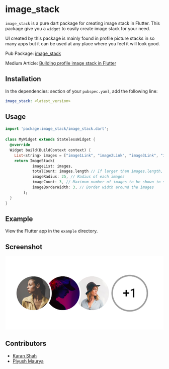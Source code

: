 # image_stack

`image_stack` is a pure dart package for creating image stack in Flutter. This package give you a `widget` to easily create image stack for your need.

UI created by this package is mainly found in profile picture stacks in so many apps but it can be used at any place where you feel it will look good.

Pub Package: [image_stack](https://pub.dev/packages/image_stack)

Medium Article: [Building profile image stack in Flutter](https://medium.com/@piyushmaurya23/building-profile-image-stack-in-flutter-2156102f65dd)

## Installation

In the dependencies: section of your `pubspec.yaml`, add the following line:

```yaml
image_stack: <latest_version>
```

## Usage

```dart
import 'package:image_stack/image_stack.dart';

class MyWidget extends StatelessWidget {
  @override
  Widget build(BuildContext context) {
    List<string> images = ["image1Link", "image2Link", "image3Link", "image4Link"];
    return ImageStack(
            imageList: images,
            totalCount: images.length // If larger than images.length, will show extra empty circle
            imageRadius: 25, // Radius of each images
            imageCount: 3, // Maximum number of images to be shown in stack
            imageBorderWidth: 3, // Border width around the images
        );
  }
}
```

## Example

View the Flutter app in the `example` directory.

## Screenshot

![Image Stack Screenshot](screenshot.png)

## Contributors

- [Karan Shah](https://github.com/karan413255)
- [Piyush Maurya](https://github.com/piyushmaurya23/)
